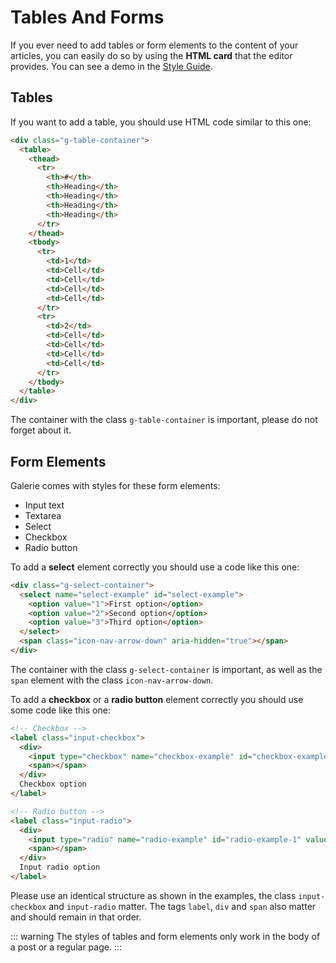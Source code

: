 # Tables And Forms

If you ever need to add tables or form elements to the content of your articles, you can easily do so by using the **HTML card** that the editor provides. You can see a demo in the [Style Guide](https://galerie.eduardogomez.io/style-guide/).

## Tables

If you want to add a table, you should use HTML code similar to this one:

```html
<div class="g-table-container">
  <table>
    <thead>
      <tr>
        <th>#</th>
        <th>Heading</th>
        <th>Heading</th>
        <th>Heading</th>
        <th>Heading</th>
      </tr>
    </thead>
    <tbody>
      <tr>
        <td>1</td>
        <td>Cell</td>
        <td>Cell</td>
        <td>Cell</td>
        <td>Cell</td>
      </tr>
      <tr>
        <td>2</td>
        <td>Cell</td>
        <td>Cell</td>
        <td>Cell</td>
        <td>Cell</td>
      </tr>
    </tbody>
  </table>
</div>
```

The container with the class `g-table-container` is important, please do not forget about it.

## Form Elements

Galerie comes with styles for these form elements:

* Input text
* Textarea
* Select
* Checkbox
* Radio button

To add a **select** element correctly you should use a code like this one:

```html
<div class="g-select-container">
  <select name="select-example" id="select-example">
    <option value="1">First option</option>
    <option value="2">Second option</option>
    <option value="3">Third option</option>
  </select>
  <span class="icon-nav-arrow-down" aria-hidden="true"></span>
</div>
```

The container with the class `g-select-container` is important, as well as the `span` element with the class `icon-nav-arrow-down`.

To add a **checkbox** or a **radio button** element correctly you should use some code like this one:

```html
<!-- Checkbox -->
<label class="input-checkbox">
  <div>
    <input type="checkbox" name="checkbox-example" id="checkbox-example-1" value="1">
    <span></span>
  </div>
  Checkbox option
</label>

<!-- Radio button -->
<label class="input-radio">
  <div>
    <input type="radio" name="radio-example" id="radio-example-1" value="1">
    <span></span>
  </div>
  Input radio option
</label>
```

Please use an identical structure as shown in the examples, the class `input-checkbox` and `input-radio` matter. The tags `label`, `div` and `span` also matter and should remain in that order.

::: warning
The styles of tables and form elements only work in the body of a post or a regular page.
:::
